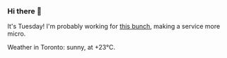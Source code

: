### Hi there :wave:

It's Tuesday! I'm probably working for [this bunch](https://github.com/kohofinancial), making a service more micro.

Weather in Toronto: sunny, at +23°C.

